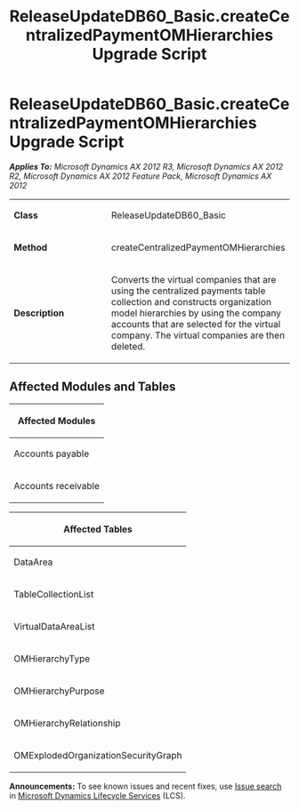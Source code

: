 ﻿---
title: ReleaseUpdateDB60_Basic.createCentralizedPaymentOMHierarchies Upgrade Script
TOCTitle: ReleaseUpdateDB60_Basic.createCentralizedPaymentOMHierarchies Upgrade Script
ms:assetid: 364ec456-336e-7367-dac7-df9089b9900c
ms:mtpsurl: https://msdn.microsoft.com/en-us/library/JJ685168(v=AX.60)
ms:contentKeyID: 49707621
ms.date: 05/18/2015
mtps_version: v=AX.60
---

# ReleaseUpdateDB60\_Basic.createCentralizedPaymentOMHierarchies Upgrade Script 


_**Applies To:** Microsoft Dynamics AX 2012 R3, Microsoft Dynamics AX 2012 R2, Microsoft Dynamics AX 2012 Feature Pack, Microsoft Dynamics AX 2012_

<table>
<colgroup>
<col style="width: 50%" />
<col style="width: 50%" />
</colgroup>
<tbody>
<tr class="odd">
<td><p><strong>Class</strong></p></td>
<td><p>ReleaseUpdateDB60_Basic</p></td>
</tr>
<tr class="even">
<td><p><strong>Method</strong></p></td>
<td><p>createCentralizedPaymentOMHierarchies</p></td>
</tr>
<tr class="odd">
<td><p><strong>Description</strong></p></td>
<td><p>Converts the virtual companies that are using the centralized payments table collection and constructs organization model hierarchies by using the company accounts that are selected for the virtual company. The virtual companies are then deleted.</p></td>
</tr>
</tbody>
</table>


## Affected Modules and Tables

<table>
<colgroup>
<col style="width: 100%" />
</colgroup>
<thead>
<tr class="header">
<th><p>Affected Modules</p></th>
</tr>
</thead>
<tbody>
<tr class="odd">
<td><p>Accounts payable</p></td>
</tr>
<tr class="even">
<td><p>Accounts receivable</p></td>
</tr>
</tbody>
</table>


<table>
<colgroup>
<col style="width: 100%" />
</colgroup>
<thead>
<tr class="header">
<th><p>Affected Tables</p></th>
</tr>
</thead>
<tbody>
<tr class="odd">
<td><p>DataArea</p></td>
</tr>
<tr class="even">
<td><p>TableCollectionList</p></td>
</tr>
<tr class="odd">
<td><p>VirtualDataAreaList</p></td>
</tr>
<tr class="even">
<td><p>OMHierarchyType</p></td>
</tr>
<tr class="odd">
<td><p>OMHierarchyPurpose</p></td>
</tr>
<tr class="even">
<td><p>OMHierarchyRelationship</p></td>
</tr>
<tr class="odd">
<td><p>OMExplodedOrganizationSecurityGraph</p></td>
</tr>
</tbody>
</table>

  
**Announcements:** To see known issues and recent fixes, use [Issue search](http://go.microsoft.com/fwlink/?linkid=389258) in [Microsoft Dynamics Lifecycle Services](http://go.microsoft.com/fwlink/?linkid=306505) (LCS).

